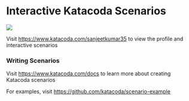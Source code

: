 # Interactive Katacoda Scenarios

[![](http://shields.katacoda.com/katacoda/sanjeetkumar35/count.svg)](https://www.katacoda.com/sanjeetkumar35 "Get your profile on Katacoda.com")

Visit https://www.katacoda.com/sanjeetkumar35 to view the profile and interactive scenarios

### Writing Scenarios
Visit https://www.katacoda.com/docs to learn more about creating Katacoda scenarios

For examples, visit https://github.com/katacoda/scenario-example
